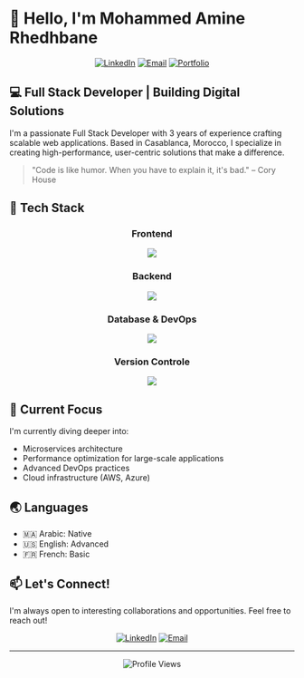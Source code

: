 # 👋 Hello, I'm Mohammed Amine Rhedhbane

<div align="center">
  
[![LinkedIn](https://img.shields.io/badge/LinkedIn-0077B5?style=for-the-badge&logo=linkedin&logoColor=white)](https://www.linkedin.com/in/mohammed-amine-rhedhbane/)
[![Email](https://img.shields.io/badge/Email-D14836?style=for-the-badge&logo=gmail&logoColor=white)](mailto:mohammed.rhedhbane@gmail.com)
[![Portfolio](https://img.shields.io/badge/Portfolio-000000?style=for-the-badge&logo=About.me&logoColor=white)](https://github.com/mohammed-amine-rhedhbane)

</div>

## 💻 Full Stack Developer | Building Digital Solutions

I'm a passionate Full Stack Developer with 3 years of experience crafting scalable web applications. Based in Casablanca, Morocco, I specialize in creating high-performance, user-centric solutions that make a difference.

> "Code is like humor. When you have to explain it, it's bad." – Cory House

## 🚀 Tech Stack

<div align="center">

### Frontend
<p align="center">
  <a href="https://skillicons.dev">
    <img src="https://skillicons.dev/icons?i=react,nextjs,js,ts,tailwind,bootstrap" />
  </a>
</p>

### Backend
<p align="center">
  <a href="https://skillicons.dev">
    <img src="https://skillicons.dev/icons?i=nodejs,express,symfony,laravel,php,graphql" />
  </a>
</p>

### Database & DevOps
<p align="center">
  <a href="https://skillicons.dev">
    <img src="https://skillicons.dev/icons?i=postgres,mongodb,docker,githubactions,jenkins,jest" />
  </a>
</p>

### Version Controle
<p align="center">
  <a href="https://skillicons.dev">
    <img src="https://skillicons.dev/icons?i=git,github" />
  </a>
</p>

</div>

## 🔭 Current Focus

I'm currently diving deeper into:
- Microservices architecture
- Performance optimization for large-scale applications
- Advanced DevOps practices
- Cloud infrastructure (AWS, Azure)

## 🌏 Languages

- 🇲🇦 Arabic: Native
- 🇺🇸 English: Advanced
- 🇫🇷 French: Basic

## 📫 Let's Connect!

I'm always open to interesting collaborations and opportunities. Feel free to reach out!

<div align="center">

[![LinkedIn](https://img.shields.io/badge/LinkedIn-Connect-blue)](https://www.linkedin.com/in/rhedhbane/)
[![Email](https://img.shields.io/badge/Email-Contact-red)](mailto:mohammed.rhedhbane@gmail.com)

</div>

---

<div align="center">
  <img src="https://komarev.com/ghpvc/?username=rhedhs&color=brightgreen" alt="Profile Views" />
</div>
